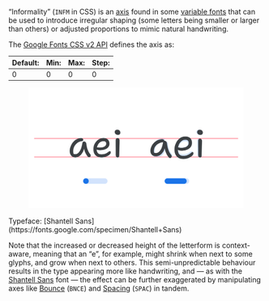 “Informality” (`INFM` in CSS) is an [axis](/glossary/axis_in_variable_fonts) found in some [variable fonts](/glossary/variable_fonts) that can be used to introduce irregular shaping (some letters being smaller or larger than others) or adjusted proportions to mimic natural handwriting.

The [Google Fonts CSS v2 API](https://developers.google.com/fonts/docs/css2) defines the axis as:

| Default: | Min: | Max: | Step: |
| --- | --- | --- | --- |
| 0 | 0 | 0 | 0 |

<figure>

![An image showing two type specimens, each with an axis slider underneath. The specimen on the left shows the effects of the axis’ lowest value. The specimen on the right shows the effects of the axis’ highest value.](images/thumbnail.svg)

</figure>

<figcaption>Typeface: [Shantell Sans](https://fonts.google.com/specimen/Shantell+Sans)</figcaption>

Note that the increased or decreased height of the letterform is context-aware, meaning that an “e”, for example, might shrink when next to some glyphs, and grow when next to others. This semi-unpredictable behaviour results in the type appearing more like handwriting, and — as with the [Shantell Sans](https://fonts.google.com/specimen/Shantell+Sans) font — the effect can be further exaggerated by manipulating axes like [Bounce](/glossary/bnce_axis) (`BNCE`) and [Spacing](/glossary/spac_axis) (`SPAC`) in tandem. 